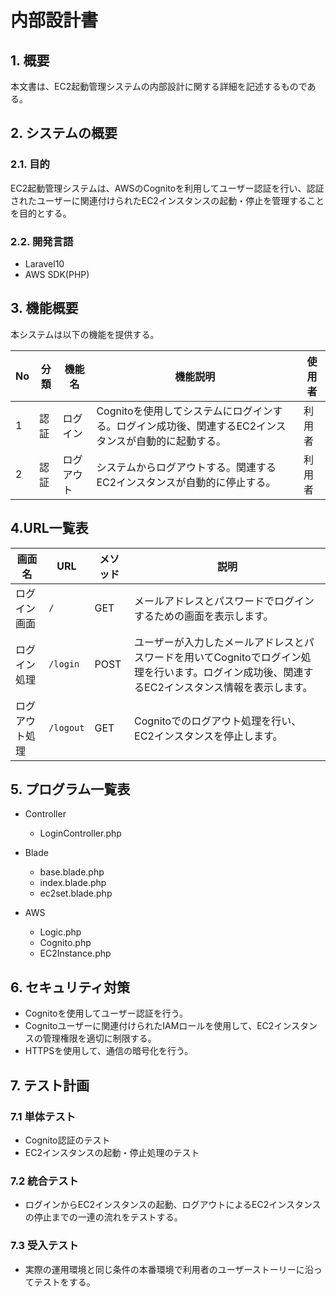 # 内部設計書

## 1. 概要

本文書は、EC2起動管理システムの内部設計に関する詳細を記述するものである。

## 2. システムの概要

### 2.1. 目的

EC2起動管理システムは、AWSのCognitoを利用してユーザー認証を行い、認証されたユーザーに関連付けられたEC2インスタンスの起動・停止を管理することを目的とする。

### 2.2. 開発言語

- Laravel10
- AWS SDK(PHP)

## 3. 機能概要
本システムは以下の機能を提供する。

| No | 分類     | 機能名     | 機能説明                                                                                   | 使用者 |
|----|----------|------------|-------------------------------------------------------------------------------------------|-------|
| 1  | 認証     | ログイン   | Cognitoを使用してシステムにログインする。ログイン成功後、関連するEC2インスタンスが自動的に起動する。 | 利用者 |
| 2  | 認証     | ログアウト | システムからログアウトする。関連するEC2インスタンスが自動的に停止する。                     | 利用者 |

## 4.URL一覧表

| 画面名       | URL      | メソッド | 説明                                           |
|--------------|----------|----------|-----------------------------------------------|
| ログイン画面 | `/`      | GET      | メールアドレスとパスワードでログインするための画面を表示します。 |
| ログイン処理 | `/login` | POST     | ユーザーが入力したメールアドレスとパスワードを用いてCognitoでログイン処理を行います。ログイン成功後、関連するEC2インスタンス情報を表示します。 |
| ログアウト処理| `/logout`| GET     | Cognitoでのログアウト処理を行い、EC2インスタンスを停止します。 |

## 5. プログラム一覧表

- Controller
  - LoginController.php 

- Blade
  - base.blade.php
  - index.blade.php
  - ec2set.blade.php

- AWS
  - Logic.php
  - Cognito.php
  - EC2Instance.php

## 6. セキュリティ対策

- Cognitoを使用してユーザー認証を行う。
- Cognitoユーザーに関連付けられたIAMロールを使用して、EC2インスタンスの管理権限を適切に制限する。
- HTTPSを使用して、通信の暗号化を行う。

## 7. テスト計画

### 7.1 単体テスト

- Cognito認証のテスト
- EC2インスタンスの起動・停止処理のテスト

### 7.2 統合テスト

- ログインからEC2インスタンスの起動、ログアウトによるEC2インスタンスの停止までの一連の流れをテストする。

### 7.3 受入テスト

- 実際の運用環境と同じ条件の本番環境で利用者のユーザーストーリーに沿ってテストをする。




